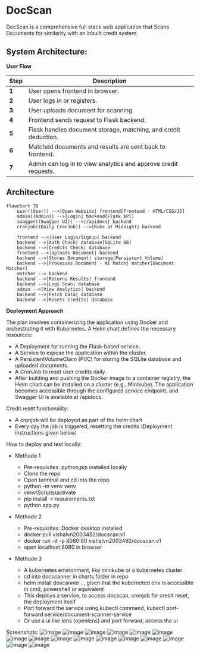 # DocScan
DocScan is a comprehensive full stack web application that Scans Documents for similarity with an inbuilt credit system.

## System Architecture:

**User Flow**

| Step | Description |
|---|---|
| **1** | User opens frontend in browser. |
| **2** | User logs in or registers. |
| **3** | User uploads document for scanning. |
| **4** | Frontend sends request to Flask backend. |
| **5** | Flask handles document storage, matching, and credit deduction. |
| **6** | Matched documents and results are sent back to frontend. |
| **7** | Admin can log in to view analytics and approve credit requests. |

## Architecture

```mermaid
flowchart TB
    user((User)) -->|Open Website| frontend[Frontend - HTML/CSS/JS]
    admin((Admin)) -->|Login| backend[Flask API]
    swagger((Swagger UI)) -->|/apidocs| backend
    cronjob((Daily CronJob)) -->|Runs at Midnight| backend

    frontend -->|User Login/Signup| backend
    backend -->|Auth Check| database[SQLite DB]
    backend -->|Credits Check| database
    frontend -->|Uploads Document| backend
    backend -->|Stores Document| storage[Persistent Volume]
    backend -->|Processes Document - AI Match| matcher[Document Matcher]
    matcher --> backend
    backend -->|Returns Results| frontend
    backend -->|Logs Scan| database
    admin -->|View Analytics| backend
    backend -->|Fetch Data| database
    backend -->|Resets Credits| database
```
**Deployment Approach**

The plan involves containerizing the application using Docker and orchestrating it with Kubernetes. A Helm chart defines the necessary resources:

- A Deployment for running the Flask-based service.
- A Service to expose the application within the cluster.
- A PersistentVolumeClaim (PVC) for storing the SQLite database and uploaded documents.
- A CronJob to reset user credits daily.
- After building and pushing the Docker image to a container registry, the Helm chart can be installed on a cluster (e.g., Minikube). The application becomes accessible through the configured service endpoint, and Swagger UI is available at /apidocs.

Credit reset functionality:
- A cronjob will be deployed as part of the helm chart
- Every day the job is triggered, resetting the credits (Deployment instructions given below)

How to deploy and test locally:
- Methode 1
  - Pre-requisites: python,pip installed locally
  - Clone the repo
  - Open terminal and cd into the repo
  - python -m venv venv
  - venv\Scripts\activate
  - pip install -r requirements.txt
  - python app.py
    
- Methode 2
  - Pre-requisites: Docker desktop installed
  - docker pull vishalvn2003492/docscan:v1
  - docker run -d -p 8080:80 vishalvn2003492/docscan:v1
  - open localhost:8080 in browser
 
- Methode 3
  - A kubernetes environment, like minikube or a kubernetes cluster
  - cd into docscanner in charts folder in repo
  - helm install doscanner . , given that the kuberneted env is accessible in cmd, powershell or equivalent
  - This deploys a service, to access docscan, cronjob for credit reset, the deployment itself
  - Port forward the service using kubectl command, kubectl port-forward service/document-scanner-service
  - Or use a ui like lens (openlens) and port forward, access the ui

Screenshots:
![image](https://github.com/user-attachments/assets/93b253ac-baf5-4029-b800-7f6b53f5ede5)
![image](https://github.com/user-attachments/assets/8195b5a7-bf7e-4823-a77f-6f007da65e18)
![image](https://github.com/user-attachments/assets/7ab424b5-16a4-4c23-b1f7-f19ef5076679)
![image](https://github.com/user-attachments/assets/f3491557-a7aa-44db-9fbd-b90d3ff83cdd)
![image](https://github.com/user-attachments/assets/b205df74-3586-454c-a0d3-8867f47747fe)
![image](https://github.com/user-attachments/assets/36d15b8c-830a-4b3b-9815-2236fbb70e6f)
![image](https://github.com/user-attachments/assets/dc04cddf-b7b4-4931-9f4a-0651cc692bf4)
![image](https://github.com/user-attachments/assets/b4bb127d-d60e-492a-bd9d-bf17292d3ee1)
![image](https://github.com/user-attachments/assets/7558688a-d919-4ab4-a514-9155d8e563c8)
![image](https://github.com/user-attachments/assets/7af68f8a-d37b-4ae4-bb28-9e5caffea0ef)
![image](https://github.com/user-attachments/assets/2b04505b-a14a-4c2a-9678-1f968fad40d7)
![image](https://github.com/user-attachments/assets/d82b5fd1-9663-407d-9edd-120672de2957)
![image](https://github.com/user-attachments/assets/6dbe39af-089b-4d0b-ab01-b905df54cb79)
![image](https://github.com/user-attachments/assets/1119de9e-8b95-4ecc-b297-c284ba082436)
![image](https://github.com/user-attachments/assets/68af457c-6189-48e7-8620-ef69c6c62494)
![image](https://github.com/user-attachments/assets/74c4c837-f576-4fbc-aa03-85df1b0dd25a)
